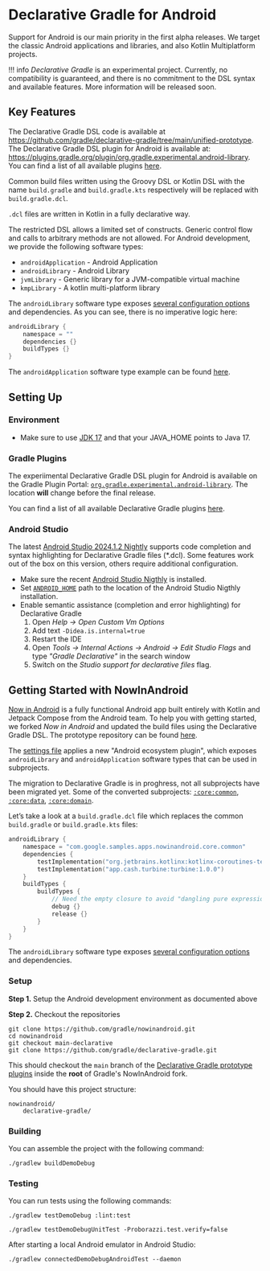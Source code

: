 
# Declarative Gradle for Android

Support for Android is our main priority in the first alpha releases.
We target the classic Android applications and libraries,
and also Kotlin Multiplatform projects.

!!! info
    _Declarative Gradle_ is an experimental project.
    Currently, no compatibility is guaranteed, and there is no commitment to the DSL syntax
    and available features.
    More information will be released soon.

## Key Features

The Declarative Gradle DSL code is available at <https://github.com/gradle/declarative-gradle/tree/main/unified-prototype>.
The Declarative Gradle DSL plugin for Android is available at: 
<https://plugins.gradle.org/plugin/org.gradle.experimental.android-library>.
You can find a list of all available plugins [here](https://plugins.gradle.org/search?term=declarative-gradle).

Common build files written using the Groovy DSL or Kotlin DSL with the name `build.gradle` and `build.gradle.kts` respectively will be replaced with `build.gradle.dcl`.

`.dcl` files are written in Kotlin in a fully declarative way. 


The restricted DSL allows a limited set of constructs. Generic control flow and calls to arbitrary methods are not allowed.
For Android development, we provide the following software types:

- `androidApplication` - Android Application
- `androidLibrary` - Android Library
- `jvmLibrary` - Generic library for a JVM-compatible virtual machine
- `kmpLibrary` - A kotlin multi-platform library

The `androidLibrary` software type exposes [several configuration options](https://github.com/gradle/declarative-gradle/blob/main/unified-prototype/unified-plugin/plugin-android/src/main/java/org/gradle/api/experimental/android/library/AndroidLibrary.java) and dependencies.
As you can see, there is no imperative logic here:

```kotlin
androidLibrary {
    namespace = ""
    dependencies {}
    buildTypes {}
}
```

The `androidApplication` software type example can be found [here](https://github.com/gradle/declarative-gradle/blob/main/unified-prototype/unified-plugin/plugin-jvm/src/main/java/org/gradle/api/experimental/java/JavaApplication.java).

## Setting Up

### Environment

- Make sure to use [JDK 17](https://www.oracle.com/fr/java/technologies/downloads/#java17) and that your JAVA_HOME points to Java 17.

### Gradle Plugins

The experiimental Declarative Gradle DSL plugin for Android is available on the Gradle Plugin Portal:
[`org.gradle.experimental.android-library`](https://plugins.gradle.org/plugin/org.gradle.experimental.android-library).
The location **will** change before the final release.

You can find a list of all available Declarative Gradle plugins [here](https://plugins.gradle.org/search?term=declarative-gradle).

### Android Studio

The latest [Android Studio 2024.1.2 Nightly](https://developer.android.com/studio/nightly)
supports code completion and syntax highlighting for Declarative Gradle files (*.dcl).
Some features work out of the box on this version,
others require additional configuration.

- Make sure the recent [Android Studio Nigthly](https://developer.android.com/studio/nightly) is installed.
- Set [`ANDROID_HOME`](https://developer.android.com/tools/variables#android_home) path to the location of the Android Studio Nigthly installation.
- Enable semantic assistance (completion and error highlighting) for Declarative Gradle
  1. Open _Help -> Open Custom Vm Options_
  2. Add text `-Didea.is.internal=true`
  3. Restart the IDE
  4. Open _Tools -> Internal Actions -> Android -> Edit Studio Flags_ and type _"Gradle Declarative"_ in the search window
  5. Switch on the _Studio support for declarative files_ flag.

## Getting Started with NowInAndroid

[Now in Android](https://github.com/android/nowinandroid) is a fully functional Android app built entirely with Kotlin and Jetpack Compose from the Android team.
To help you with getting started,
we forked _Now in Android_ and updated the build files using the Declarative Gradle DSL. The prototype repository can be found [here](https://github.com/gradle/nowinandroid/tree/main-declarative).

The [settings file](settings.gradle.dcl) applies a new "Android ecosystem plugin", which exposes `androidLibrary` and `androidApplication` software types that can be used in subprojects.

The migration to Declarative Gradle is in proghress, not all subprojects have been migrated yet.
Some of the converted subprojects:
[`:core:common`](https://github.com/gradle/nowinandroid/blob/main-declarative/ccore/common/build.gradle.dcl),
[`:core:data`](https://github.com/gradle/nowinandroid/blob/main-declarative/ccore/data/build.gradle.dcl),
[`:core:domain`](https://github.com/gradle/nowinandroid/blob/main-declarative/ccore/domain/build.gradle.dcl).


Let’s take a look at a `build.gradle.dcl` file which replaces the common `build.gradle` or `build.gradle.kts` files:

```kotlin title="_core/common/build.gradle.dcl_"
androidLibrary {
    namespace = "com.google.samples.apps.nowinandroid.core.common"
    dependencies {
        testImplementation("org.jetbrains.kotlinx:kotlinx-coroutines-test:1.7.3")
        testImplementation("app.cash.turbine:turbine:1.0.0")
    }
    buildTypes {
        buildTypes {
            // Need the empty closure to avoid "dangling pure expression" error
            debug {}
            release {}
        }
    }
}
```

The `androidLibrary` software type exposes [several configuration options](https://github.com/gradle/declarative-gradle/blob/main/unified-prototype/unified-plugin/plugin-android/src/main/java/org/gradle/api/experimental/android/library/AndroidLibrary.java) and dependencies. 

### Setup

**Step 1.** Setup the Android development environment as documented above

**Step 2.** Checkout the repositories

```shell
git clone https://github.com/gradle/nowinandroid.git
cd nowinandroid
git checkout main-declarative
git clone https://github.com/gradle/declarative-gradle.git
```

This should checkout the `main` branch of the [Declarative Gradle prototype plugins](https://github.com/gradle/declarative-gradle) inside the **root** of Gradle's NowInAndroid fork. 

You should have this project structure:
```shell
nowinandroid/
    declarative-gradle/
```

### Building

You can assemble the project with the following command:

```shell
./gradlew buildDemoDebug
```

### Testing

You can run tests using the following commands:

```shell
./gradlew testDemoDebug :lint:test
```

```shell
./gradlew testDemoDebugUnitTest -Proborazzi.test.verify=false
```

After starting a local Android emulator in Android Studio:

```shell
./gradlew connectedDemoDebugAndroidTest --daemon
```
